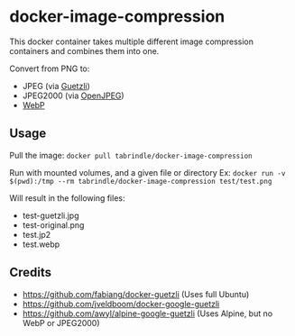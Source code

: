 # docker-image-compression

This docker container takes multiple different image compression containers and combines them into one. 

Convert from PNG to:
- JPEG (via [Guetzli](https://github.com/google/guetzli))
- JPEG2000 (via [OpenJPEG](https://github.com/uclouvain/openjpeg))
- [WebP](https://github.com/webmproject/libwebp)

## Usage
Pull the image:
`docker pull tabrindle/docker-image-compression`

Run with mounted volumes, and a given file or directory
Ex: `docker run -v $(pwd):/tmp --rm tabrindle/docker-image-compression test/test.png`

Will result in the following files:
- test-guetzli.jpg
- test-original.png
- test.jp2
- test.webp

## Credits 

- https://github.com/fabiang/docker-guetzli (Uses full Ubuntu)
- https://github.com/jveldboom/docker-google-guetzli
- https://github.com/awyl/alpine-google-guetzli (Uses Alpine, but no WebP or JPEG2000)
